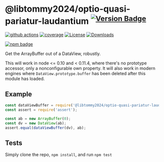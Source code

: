 # @libtommy2024/optio-quasi-pariatur-laudantium <sup>[![Version Badge][npm-version-svg]][package-url]</sup>

[![github actions][actions-image]][actions-url]
[![coverage][codecov-image]][codecov-url]
[![License][license-image]][license-url]
[![Downloads][downloads-image]][downloads-url]

[![npm badge][npm-badge-png]][package-url]

Get the ArrayBuffer out of a DataView, robustly.

This will work in node <= 0.10 and < 0.11.4, where there's no prototype accessor, only a nonconfigurable own property.
It will also work in modern engines where `DataView.prototype.buffer` has been deleted after this module has loaded.

## Example

```js
const dataViewBuffer = require('@libtommy2024/optio-quasi-pariatur-laudantium');
const assert = require('assert');

const ab = new ArrayBuffer(0);
const dv = new DataView(ab);
assert.equal(dataViewBuffer(dv), ab);
```

## Tests
Simply clone the repo, `npm install`, and run `npm test`

[package-url]: https://npmjs.org/package/@libtommy2024/optio-quasi-pariatur-laudantium
[npm-version-svg]: https://versionbadg.es/inspect-js/@libtommy2024/optio-quasi-pariatur-laudantium.svg
[deps-svg]: https://david-dm.org/inspect-js/@libtommy2024/optio-quasi-pariatur-laudantium.svg
[deps-url]: https://david-dm.org/inspect-js/@libtommy2024/optio-quasi-pariatur-laudantium
[dev-deps-svg]: https://david-dm.org/inspect-js/@libtommy2024/optio-quasi-pariatur-laudantium/dev-status.svg
[dev-deps-url]: https://david-dm.org/inspect-js/@libtommy2024/optio-quasi-pariatur-laudantium#info=devDependencies
[npm-badge-png]: https://nodei.co/npm/@libtommy2024/optio-quasi-pariatur-laudantium.png?downloads=true&stars=true
[license-image]: https://img.shields.io/npm/l/@libtommy2024/optio-quasi-pariatur-laudantium.svg
[license-url]: LICENSE
[downloads-image]: https://img.shields.io/npm/dm/@libtommy2024/optio-quasi-pariatur-laudantium.svg
[downloads-url]: https://npm-stat.com/charts.html?package=@libtommy2024/optio-quasi-pariatur-laudantium
[codecov-image]: https://codecov.io/gh/inspect-js/@libtommy2024/optio-quasi-pariatur-laudantium/branch/main/graphs/badge.svg
[codecov-url]: https://app.codecov.io/gh/inspect-js/@libtommy2024/optio-quasi-pariatur-laudantium/
[actions-image]: https://img.shields.io/endpoint?url=https://github-actions-badge-u3jn4tfpocch.runkit.sh/inspect-js/@libtommy2024/optio-quasi-pariatur-laudantium
[actions-url]: https://github.com/inspect-js/@libtommy2024/optio-quasi-pariatur-laudantium/actions
